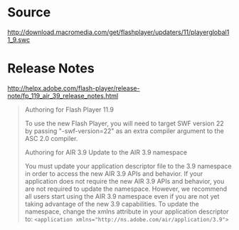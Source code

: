 Source
======

http://download.macromedia.com/get/flashplayer/updaters/11/playerglobal11_9.swc

Release Notes
=============

http://helpx.adobe.com/flash-player/release-note/fp_119_air_39_release_notes.html

> Authoring for Flash Player 11.9
>
> To use the new Flash Player, you will need to target SWF version 22 by passing "-swf-version=22" as an extra compiler argument to the ASC 2.0 compiler. 
> 
> Authoring for AIR 3.9 Update to the AIR 3.9 namespace
>
> You must update your application descriptor file to the 3.9 namespace in order to access the new AIR 3.9 APIs and behavior. If your application does not require the new AIR 3.9 APIs and behavior, you are not required to update the namespace. However, we recommend all users start using the AIR 3.9 namespace even if you are not yet taking advantage of the new 3.9 capabilities. To update the namespace, change the xmlns attribute in your application descriptor to: `<application xmlns="http://ns.adobe.com/air/application/3.9">`